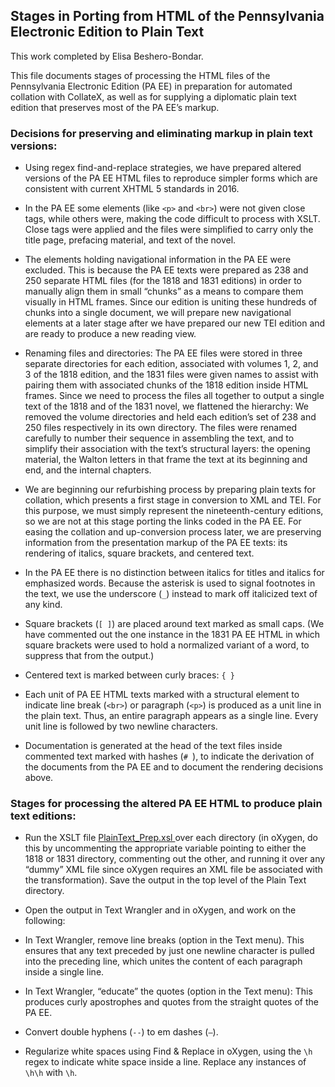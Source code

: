 ## Stages in Porting from HTML of the Pennsylvania Electronic Edition to Plain Text 
This work completed by Elisa Beshero-Bondar.

This file documents stages of processing the HTML files of the Pennsylvania Electronic Edition (PA EE) in preparation for automated collation with CollateX, as well as for supplying a diplomatic plain text edition that preserves most of the PA EE’s markup. 

### Decisions for preserving and eliminating markup in plain text versions:

* Using regex find-and-replace strategies, we have prepared altered versions of the PA EE HTML files to reproduce simpler forms which are consistent with current XHTML 5 standards in 2016. 

* In the PA EE some elements (like `<p>` and `<br>`) were not given close tags, while others were, making the code difficult to process with XSLT. Close tags were applied and the files were simplified to carry only the title page, prefacing material, and text of the novel. 

* The elements holding navigational information in the PA EE were excluded. This is because the PA EE texts were prepared as 238 and 250 separate HTML files (for the 1818 and 1831 editions) in order to manually align them in small “chunks” as a means to compare them visually in HTML frames. Since our edition is uniting these hundreds of chunks into a single document, we will prepare new navigational elements at a later stage after we have prepared our new TEI edition and are ready to produce a new reading view.

* Renaming files and directories: The PA EE files were stored in three separate directories for each edition, associated with volumes 1, 2, and 3 of the 1818 edition, and the 1831 files were given names to assist with pairing them with associated chunks of the 1818 edition inside HTML frames. Since we need to process the files all together to output a single text of the 1818 and of the 1831 novel, we flattened the hierarchy: We removed the volume directories and held each edition’s set of 238 and 250 files respectively in its own directory. The files were renamed carefully to number their sequence in assembling the text, and to simplify their association with the text’s structural layers: the opening material, the Walton letters in that frame the text at its beginning and end, and the internal chapters. 

* We are beginning our refurbishing process by preparing plain texts for collation, which presents a first stage in conversion to XML and TEI. For this purpose, we must simply represent the nineteenth-century editions, so we are not at this stage porting the links coded in the PA EE. For easing the collation and up-conversion process later, we are preserving information from the presentation markup of the PA EE texts: its rendering of italics, square brackets, and centered text. 

* In the PA EE there is no distinction between italics for titles and italics for emphasized words. Because the asterisk is used to signal footnotes in the text, we use the underscore (`_`) instead to mark off italicized text of any kind. 

* Square brackets (`[ ]`) are placed around text marked as small caps. (We have commented out the one instance in the 1831 PA EE HTML in which square brackets were used to hold a normalized variant of a word, to suppress that from the output.) 

* Centered text is marked between curly braces: `{ }`

* Each unit of PA EE HTML texts marked with a structural element to indicate line break (`<br>`) or paragraph (`<p>`) is produced as a unit line in the plain text. Thus, an entire paragraph appears as a single line. Every unit line is followed by two newline characters. 

* Documentation is generated at the head of the text files inside commented text marked with hashes (`# `), to indicate the derivation of the documents from the PA EE and to document the rendering decisions above. 

### Stages for processing the altered PA EE HTML to produce plain text editions:

* Run the XSLT file [PlainText_Prep.xsl ](https://raw.githubusercontent.com/ebeshero/Pittsburgh_Frankenstein/master/XSLT/PlainText_Prep.xsl) over each directory (in oXygen, do this by uncommenting the appropriate variable pointing to either the 1818 or 1831 directory, commenting out the other, and running it over any “dummy” XML file since oXygen requires an XML file be associated with the transformation). Save the output in the top level of the Plain Text directory.

* Open the output in Text Wrangler and in oXygen, and work on the following:

* In Text Wrangler, remove line breaks (option in the Text menu). This ensures that any text preceded by just one newline character is pulled into the preceding line, which unites the content of each paragraph inside a single line.

* In Text Wrangler, “educate” the quotes (option in the Text menu): This produces curly apostrophes and quotes from the straight quotes of the PA EE.

* Convert double hyphens (`--`) to em dashes (`—`).

* Regularize white spaces using Find & Replace in oXygen, using the `\h` regex to indicate white space inside a line. Replace any instances of `\h\h` with `\h`.



